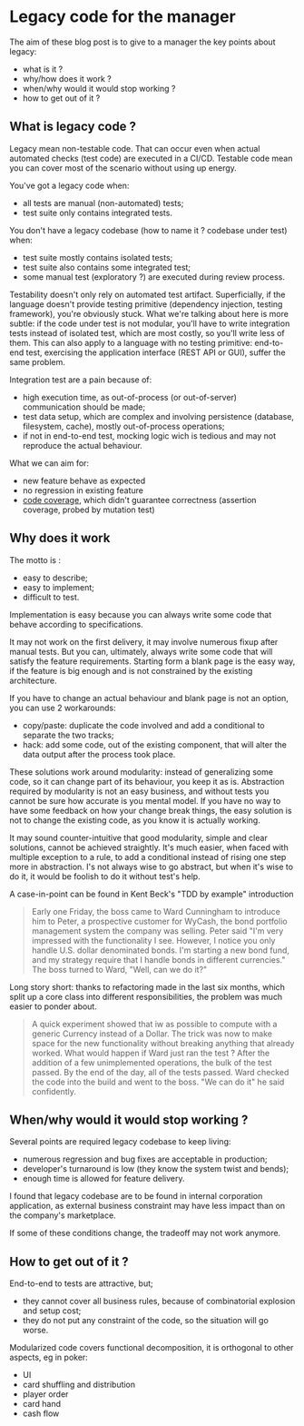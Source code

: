 # Legacy code for the manager 

The aim of these blog post is to give to a manager the key points about legacy:
- what is it ?
- why/how does it work ?
- when/why would it would stop working ?
- how to get out of it ?

## What is legacy code ?
Legacy mean non-testable code.
That can occur even when actual automated checks (test code) are executed in a CI/CD.
Testable code mean you can cover most of the scenario without using up energy.

You've got a legacy code when:
- all tests are manual (non-automated) tests;
- test suite only contains integrated tests.

You don't have a legacy codebase (how to name it ? codebase under test) when:
- test suite mostly contains isolated tests;
- test suite also contains some integrated test;
- some manual test (exploratory ?) are executed during review process.

Testability doesn't only rely on automated test artifact.
Superficially, if the language doesn't provide testing primitive (dependency injection, testing framework), you're obviously stuck.
What we're talking about here is more subtle: if the code under test is not modular, you'll have to write integration tests instead of isolated test, which are most costly, so you'll write less of them.
This can also apply to a language with no testing primitive: end-to-end test, exercising the application interface (REST API or GUI), suffer the same problem.

Integration test are a pain because of:
- high execution time, as out-of-process (or out-of-server) communication should be made;
- test data setup, which are complex and involving persistence (database, filesystem, cache), mostly out-of-process operations;
- if not in end-to-end test, mocking logic wich is tedious and may not reproduce the actual behaviour.  

What we can aim for:
- new feature behave as expected
- no regression in existing feature
- [code coverage](https://en.wikipedia.org/wiki/Code_coverage), which didn't guarantee correctness (assertion coverage, probed by mutation test)

## Why does it work

The motto is :
- easy to describe;
- easy to implement;
- difficult to test.

Implementation is easy because you can always write some code that behave according to specifications.

It may not work on the first delivery, it may involve numerous fixup after manual tests.
But you can, ultimately, always write some code that will satisfy the feature requirements.
Starting form a blank page is the easy way, if the feature is big enough and is not constrained by the existing architecture.

If you have to change an actual behaviour and blank page is not an option, you can use 2 workarounds:
- copy/paste: duplicate the code involved and add a conditional to separate the two tracks;
- hack: add some code, out of the existing component, that will alter the data output after the process took place.

These solutions work around modularity: instead of generalizing some code, so it can change part of its behaviour,
you keep it as is. Abstraction required by modularity is not an easy business, and without tests you cannot be sure
how accurate is you mental model. If you have no way to have some feedback on how your change break things, the easy
solution is not to change the existing code, as you know it is actually working.

It may sound counter-intuitive that good modularity, simple and clear solutions, cannot be achieved straightly.
It's much easier, when faced with multiple exception to a rule, to add a conditional instead of rising one step more in abstraction.
I's not always wise to go abstract, but when it's wise to do it, it would be foolish to do it without test's help.

A case-in-point can be found in Kent Beck's "TDD by example" introduction
> Early one Friday, the boss came to Ward Cunningham to introduce him to Peter, a prospective customer for WyCash, 
> the bond portfolio management system the company was selling. Peter said "I'm very impressed with the functionality I see.
> However, I notice you only handle U.S. dollar denominated bonds. I'm starting a new bond fund, and my strategy require that
> I handle bonds in different currencies." The boss turned to Ward, "Well, can we do it?" 

Long story short: thanks to refactoring made in the last six months, which split up a core class into different responsibilities,
the problem was much easier to ponder about.
> A quick experiment showed that iw as possible to compute with a generic Currency instead of a Dollar.
> The trick was now to make space for the new functionality without breaking anything that already worked. 
> What would happen if Ward just ran the test ? After the addition of a few unimplemented operations, 
> the bulk of the test passed. By the end of the day, all of the tests passed.
> Ward checked the code into the build and went to the boss. "We can do it" he said confidently.


## When/why would it would stop working ?

Several points are required legacy codebase to keep living:
- numerous regression and bug fixes are acceptable in production;
- developer's turnaround is low (they know the system twist and bends);
- enough time is allowed for feature delivery.

I found that legacy codebase are to be found in internal corporation application, as external business constraint
may have less impact than on the company's marketplace.

If some of these conditions change, the tradeoff may not work anymore.


## How to get out of it ?

End-to-end to tests are attractive, but;
- they cannot cover all business rules, because of combinatorial explosion and setup cost;
- they do not put any constraint of the code, so the situation will go worse. 

Modularized code covers functional decomposition, it is orthogonal to other aspects, eg in poker:
- UI
- card shuffling and distribution
- player order
- card hand
- cash flow
